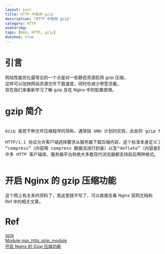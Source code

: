 ```yaml
---
layout: post
title: HTTP 中使用 gzip
description: "HTTP 中使用 gzip"
category: HTTP
avatarimg:
tags: [Web, HTTP, gzip]
duoshuo: true
---
```


# 引言

网站性能优化最常见的一个点是对一些静态资源启用 gzip 压缩，  
这样可以加快网站资源文件下载速度，同时也减少带宽流量。  
现在我们来重新学习了解 gzip 及在 Nginx 中的配置使用。  

# gzip 简介

<pre>

Gzip 是若干种文件压缩程序的简称，通常指 GNU 计划的实现，此处的 gzip 代表GNU zip。也经常用来表示 gzip 这种文件格式。

HTTP/1.1 协议允许客户端选择要求从服务器下载压缩内容，这个标准本身定义了三种压缩方法：“gzip”（内容用 gzip 数据流进行封装）、
“compress”（内容用 compress 数据流进行封装）以及“deflate”（内容是原始格式、没有数据头的 DEFLATE 数据流）。
许多 HTTP 客户端库、服务器平台和绝大多数现代浏览器都支持前后两种格式。

</pre>

# 开启 Nginx 的 gzip 压缩功能

这个网上有太多的资料了，我这里就不写了，可以直接去看 Nginx 官网文档和 Ref 中的相关文章。

# Ref
[gzip](https://zh.wikipedia.org/wiki/Gzip)  
[Module ngx_http_gzip_module](http://nginx.org/en/docs/http/ngx_http_gzip_module.html)  
[开启 Nginx 的 Gzip 压缩功能](https://www.insp.top/article/open-nginx-gzip-module)
